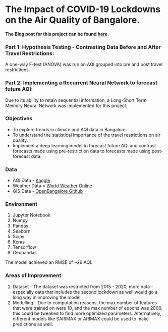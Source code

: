 # The Impact of COVID-19 Lockdowns on the Air Quality of Bangalore.

**The Blog post for this project can be found [here](https://shoobydo.substack.com/p/the-covid-lockdowns-were-a-breath).**

### Part 1: Hypothesis Testing - Contrasting Data Before and After Travel Restrictions:
A one-way F-test (ANOVA) was run on AQI grouped into pre and post travel restrictions.

### Part 2: Implementing a Recurrent Neural Network to forecast future AQI:
Due to its ability to retain sequential information, a Long-Short Term Memory Neural Network was implemented for this project.

### Objectives

* To explore trends in climate and AQI data in Bangalore.
* To understand the statistical importance of the travel restrictions on air quality.
* Implement a deep learning model to forecast future AQI and contrast forecasts made using pre-restriction data to forecasts made using post-forecast data.

### Data

* AQI Data - [Kaggle](https://www.kaggle.com/rohanrao/air-quality-data-in-india)
* Weather Data = [World Weather Online](https://www.worldweatheronline.com/developer/api/historical-weather-api.aspx)
* GIS Data - [OpenBangalore Github](https://github.com/openbangalore)

### Environment

1. Jupyter Notebook
2. Numpy
3. Pandas
4. Seaborn
5. Scipy
6. Keras
7. Tensorflow
8. Geopandas

The model achieved an RMSE of ~26 AQI.

### Areas of Improvement

1. Dataset - The dataset was restricted from 2015 - 2020, more data - especially data that includes the second lockdown as well would go a long way in improving the model.
2. Modelling - Due to computation reasons, the max number of features that were trained on were 10, and the max number of epochs was 2000, this could be tweaked to find more optimized parameters. Alternatively, different models like SARIMAX or ARIMAX could be used to make predictions as well.
